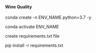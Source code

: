 #### Wine Quality

conda create -n ENV_NAME python=3.7 -y</n>

conda activate ENV_NAME</n>

create requirements.txt file </n>

pip install -r requirements.txt
